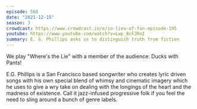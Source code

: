 ```yaml
---
episode: 568
date: "2021-12-15"
season: 3
crowdcast: https://www.crowdcast.io/e/in-lieu-of-fun-episode-195
youtube: https://www.youtube.com/watch?v=Lwp_8cFJRnI
summary: E. G. Phillips asks us to distinguish truth from fiction
---
```

We play "Where's the Lie" with a member of the audience: Ducks with Pants!

E.G. Phillips is a San Francisco based songwriter who creates lyric driven songs with his own special blend of whimsy and cinematic imagery which he uses to give a wry take on dealing with the longings of the heart and the madness of existence.  Call it jazz-infused progressive folk if you feel the need to sling around a bunch of genre labels.
